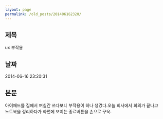 ```yaml
---
layout: page
permalink: /old_posts/201406162320/
---
```


## 제목
ux 부작용

## 날짜
2014-06-16 23:20:31

## 본문
아이패드를 집에서 며칠간 쓰다보니 부작용이 하나 생겼다.오늘 회사에서 회의가 끝나고 노트북을 정리하다가 화면에 보이는 종료버튼을 손으로 꾸욱.